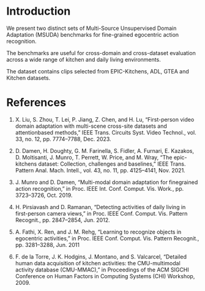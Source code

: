 # Introduction
We present two distinct sets of Multi-Source Unsupervised Domain Adaptation (MSUDA) benchmarks for fine-grained egocentric action recognition. 

The benchmarks are useful for cross-domain and cross-dataset evaluation across a wide range of kitchen and daily living environments.

The dataset contains clips selected from EPIC-Kitchens, ADL, GTEA and Kitchen datasets. 


# References
1. X. Liu, S. Zhou, T. Lei, P. Jiang, Z. Chen, and H. Lu, “First-person video domain adaptation with multi-scene cross-site datasets and attentionbased methods,” IEEE Trans. Circuits Syst. 
     Video Technol., vol. 33, no. 12, pp. 7774–7788, Dec. 2023.

2. D. Damen, H. Doughty, G. M. Farinella, S. Fidler, A. Furnari, E. Kazakos, D. Moltisanti, J. Munro, T. Perrett, W. Price, and M. Wray, “The epic-kitchens dataset: Collection, challenges 
     and baselines,” IEEE Trans. Pattern Anal. Mach. Intell., vol. 43, no. 11, pp. 4125–4141, Nov. 2021.

3. J. Munro and D. Damen, “Multi-modal domain adaptation for finegrained action recognition,” in Proc. IEEE Int. Conf. Comput. Vis. Work., pp. 3723–3726, Oct. 2019.

4. H. Pirsiavash and D. Ramanan, “Detecting activities of daily living in first-person camera views,” in Proc. IEEE Conf. Comput. Vis. Pattern Recognit., pp. 2847–2854, Jun. 2012.

5. A. Fathi, X. Ren, and J. M. Rehg, “Learning to recognize objects in egocentric activities,” in Proc. IEEE Conf. Comput. Vis. Pattern Recognit., pp. 3281–3288, Jun. 2011

6. F. de la Torre, J. K. Hodgins, J. Montano, and S. Valcarcel, “Detailed human data acquisition of kitchen activities: the CMU-multimodal activity database (CMU-MMAC),” in Proceedings of 
     the ACM SIGCHI Conference on Human Factors in Computing Systems (CHI) Workshop, 2009.
